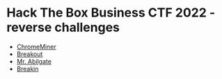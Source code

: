 # Hack The Box Business CTF 2022 - reverse challenges

- [ChromeMiner](chromeminer)
- [Breakout](breakout)
- [Mr. Abilgate](mr-abilgate)
- [Breakin](breakin)